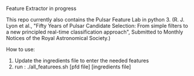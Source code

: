 Feature Extractor in progress

This repo currently also contains the Pulsar Feature Lab in python 3. (R. J. Lyon et al., "Fifty Years of Pulsar Candidate Selection: From simple filters to a new principled real-time classification approach", Submitted to Monthly Notices of the Royal Astronomical Society.)

How to use: 

1. Update the ingredients file to enter the needed features
2. run : ./all_featurees.sh [pfd file] [ingredients file]
